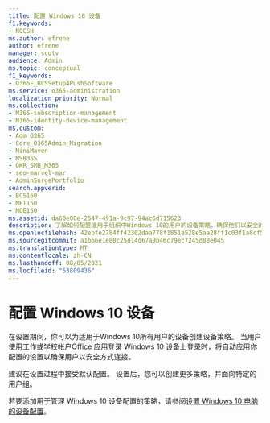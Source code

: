 ```yaml
---
title: 配置 Windows 10 设备
f1.keywords:
- NOCSH
ms.author: efrene
author: efrene
manager: scotv
audience: Admin
ms.topic: conceptual
f1_keywords:
- O365E_BCSSetup4PushSoftware
ms.service: o365-administration
localization_priority: Normal
ms.collection:
- M365-subscription-management
- M365-identity-device-management
ms.custom:
- Adm_O365
- Core_O365Admin_Migration
- MiniMaven
- MSB365
- OKR_SMB_M365
- seo-marvel-mar
- AdminSurgePortfolio
search.appverid:
- BCS160
- MET150
- MOE150
ms.assetid: da60e08e-2547-491a-9c97-94ac6d715623
description: 了解如何配置适用于组织中Windows 10的用户的设备策略，确保他们以安全的方式连接。
ms.openlocfilehash: 42ebfe2784ff42302daa778f1851e528e5aa28ff1c03f1a8cf5ff66b1afdfa4e
ms.sourcegitcommit: a1b66e1e80c25d14d67a9b46c79ec7245d88e045
ms.translationtype: MT
ms.contentlocale: zh-CN
ms.lasthandoff: 08/05/2021
ms.locfileid: "53809436"
---
```

# <a name="configure-windows-10-devices"></a>配置 Windows 10 设备

在设置期间，你可以为适用于Windows 10所有用户的设备创建设备策略。 当用户使用工作或学校帐户Office 应用登录 Windows 10 设备上登录时，将自动应用你配置的设置以确保用户以安全方式连接。
  
建议在设置过程中接受默认配置。 设置后，您可以创建更多策略，并面向特定的用户组。
  
若要添加用于管理 Windows 10 设备配置的策略，请参阅[设置 Windows 10 电脑的设备配置](protection-settings-for-windows-10-pcs.md)。
  

